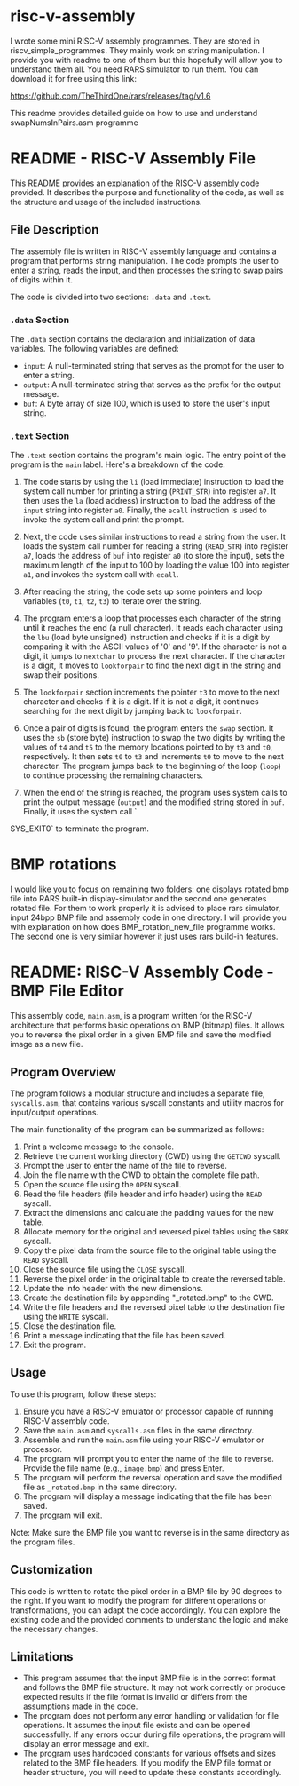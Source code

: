 # risc-v-assembly

I wrote some mini RISC-V assembly programmes. They are stored in riscv_simple_programmes. They mainly work on string manipulation. I provide you with readme
to one of them but this hopefully will allow you to understand them all. You need RARS simulator to run them. You can download it for free using this link:

https://github.com/TheThirdOne/rars/releases/tag/v1.6

This readme provides detailed guide on how to use and understand swapNumsInPairs.asm programme

# README - RISC-V Assembly File

This README provides an explanation of the RISC-V assembly code provided. It describes the purpose and functionality of the code, as well as the structure and usage of the included instructions.

## File Description

The assembly file is written in RISC-V assembly language and contains a program that performs string manipulation. The code prompts the user to enter a string, reads the input, and then processes the string to swap pairs of digits within it.

The code is divided into two sections: `.data` and `.text`.

### `.data` Section

The `.data` section contains the declaration and initialization of data variables. The following variables are defined:

- `input`: A null-terminated string that serves as the prompt for the user to enter a string.
- `output`: A null-terminated string that serves as the prefix for the output message.
- `buf`: A byte array of size 100, which is used to store the user's input string.

### `.text` Section

The `.text` section contains the program's main logic. The entry point of the program is the `main` label. Here's a breakdown of the code:

1. The code starts by using the `li` (load immediate) instruction to load the system call number for printing a string (`PRINT_STR`) into register `a7`. It then uses the `la` (load address) instruction to load the address of the `input` string into register `a0`. Finally, the `ecall` instruction is used to invoke the system call and print the prompt.

2. Next, the code uses similar instructions to read a string from the user. It loads the system call number for reading a string (`READ_STR`) into register `a7`, loads the address of `buf` into register `a0` (to store the input), sets the maximum length of the input to 100 by loading the value 100 into register `a1`, and invokes the system call with `ecall`.

3. After reading the string, the code sets up some pointers and loop variables (`t0`, `t1`, `t2`, `t3`) to iterate over the string.

4. The program enters a loop that processes each character of the string until it reaches the end (a null character). It reads each character using the `lbu` (load byte unsigned) instruction and checks if it is a digit by comparing it with the ASCII values of '0' and '9'. If the character is not a digit, it jumps to `nextchar` to process the next character. If the character is a digit, it moves to `lookforpair` to find the next digit in the string and swap their positions.

5. The `lookforpair` section increments the pointer `t3` to move to the next character and checks if it is a digit. If it is not a digit, it continues searching for the next digit by jumping back to `lookforpair`.

6. Once a pair of digits is found, the program enters the `swap` section. It uses the `sb` (store byte) instruction to swap the two digits by writing the values of `t4` and `t5` to the memory locations pointed to by `t3` and `t0`, respectively. It then sets `t0` to `t3` and increments `t0` to move to the next character. The program jumps back to the beginning of the loop (`loop`) to continue processing the remaining characters.

7. When the end of the string is reached, the program uses system calls to print the output message (`output`) and the modified string stored in `buf`. Finally, it uses the system call `

SYS_EXIT0` to terminate the program.


# BMP rotations

I would like you to focus on remaining two folders: one displays rotated bmp file into RARS built-in display-simulator and the second one generates rotated file.
For them to work properly it is advised to place rars simulator, input 24bpp BMP file and assembly code in one directory. I will provide you with explanation on how
does BMP_rotation_new_file programme works. The second one is very similar however it just uses rars build-in features.

# README: RISC-V Assembly Code - BMP File Editor

This assembly code, `main.asm`, is a program written for the RISC-V architecture that performs basic operations on BMP (bitmap) files. It allows you to reverse the pixel order in a given BMP file and save the modified image as a new file.

## Program Overview

The program follows a modular structure and includes a separate file, `syscalls.asm`, that contains various syscall constants and utility macros for input/output operations.

The main functionality of the program can be summarized as follows:

1. Print a welcome message to the console.
2. Retrieve the current working directory (CWD) using the `GETCWD` syscall.
3. Prompt the user to enter the name of the file to reverse.
4. Join the file name with the CWD to obtain the complete file path.
5. Open the source file using the `OPEN` syscall.
6. Read the file headers (file header and info header) using the `READ` syscall.
7. Extract the dimensions and calculate the padding values for the new table.
8. Allocate memory for the original and reversed pixel tables using the `SBRK` syscall.
9. Copy the pixel data from the source file to the original table using the `READ` syscall.
10. Close the source file using the `CLOSE` syscall.
11. Reverse the pixel order in the original table to create the reversed table.
12. Update the info header with the new dimensions.
13. Create the destination file by appending "_rotated.bmp" to the CWD.
14. Write the file headers and the reversed pixel table to the destination file using the `WRITE` syscall.
15. Close the destination file.
16. Print a message indicating that the file has been saved.
17. Exit the program.

## Usage

To use this program, follow these steps:

1. Ensure you have a RISC-V emulator or processor capable of running RISC-V assembly code.
2. Save the `main.asm` and `syscalls.asm` files in the same directory.
3. Assemble and run the `main.asm` file using your RISC-V emulator or processor.
4. The program will prompt you to enter the name of the file to reverse. Provide the file name (e.g., `image.bmp`) and press Enter.
5. The program will perform the reversal operation and save the modified file as `_rotated.bmp` in the same directory.
6. The program will display a message indicating that the file has been saved.
7. The program will exit.

Note: Make sure the BMP file you want to reverse is in the same directory as the program files.

## Customization

This code is written to rotate the pixel order in a BMP file by 90 degrees to the right. If you want to modify the program for different operations or transformations, you can adapt the code accordingly. You can explore the existing code and the provided comments to understand the logic and make the necessary changes.

## Limitations

- This program assumes that the input BMP file is in the correct format and follows the BMP file structure. It may not work correctly or produce expected results if the file format is invalid or differs from the assumptions made in the code.
- The program does not perform any error handling or validation for file operations. It assumes the input file exists and can be opened successfully. If any errors occur during file operations, the program will display an error message and exit.
- The program uses hardcoded constants for various offsets and sizes related to the BMP file headers. If you modify the BMP file format or header structure, you will need to update these constants accordingly.
